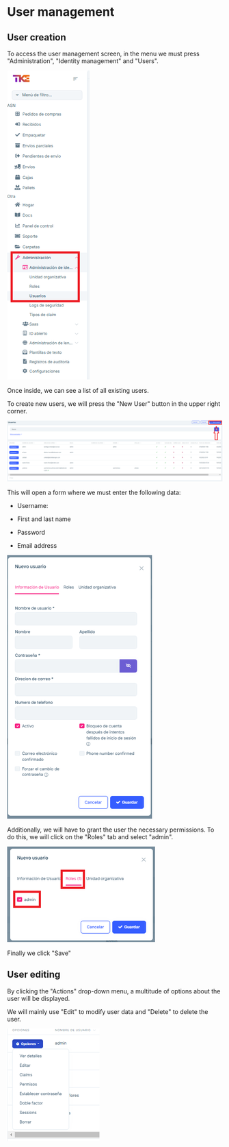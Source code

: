 # User management

## User creation

To access the user management screen, in the menu we must press "Administration", "Identity management" and "Users".

![image](images/img-tke/cap-user-index.png)

Once inside, we can see a list of all existing users.

To create new users, we will press the "New User" button in the upper right corner.

![image](images/img-tke/cap-user-list.png)

This will open a form where we must enter the following data:

-  Username:

-  First and last name

-  Password

-  Email address

![image](images/img-tke/cap-user-form.png)


Additionally, we will have to grant the user the necessary permissions.
To do this, we will click on the "Roles" tab and select "admin".

![image](images/img-tke/cap-user-roles.png)

Finally we click "Save"


## User editing

By clicking the "Actions" drop-down menu, a multitude of options about the user will be displayed.

We will mainly use "Edit" to modify user data and "Delete" to delete the user. 

![image](images/img-tke/cap-user-edit.png)